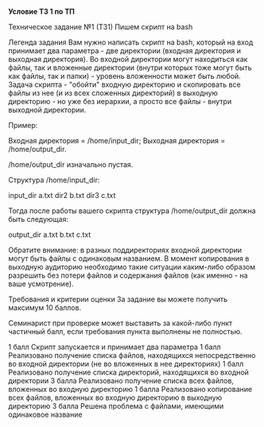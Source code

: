 **Условие ТЗ 1 по ТП**

Техническое задание №1 (ТЗ1)
Пишем скрипт на bash

Легенда задания
Вам нужно написать скрипт на bash, который на вход принимает два параметра - две директории (входная директория и выходная директория). Во входной директории могут находиться как файлы, так и вложенные директории (внутри которых тоже могут быть как файлы, так и папки) - уровень вложенности может быть любой. Задача скрипта - "обойти" входную директорию и скопировать все файлы из нее (и из всех сложенных директорий) в выходную директорию - но уже без иерархии, а просто все файлы - внутри выходной директории.

Пример:

Входная директория = /home/input_dir; Выходная директория = /home/output_dir.

/home/output_dir изначально пустая.

Структура /home/input_dir:

input_dir
a.txt
dir2
b.txt
dir3
c.txt

Тогда после работы вашего скрипта структура /home/output_dir должна быть следующая:

output_dir
a.txt
b.txt
c.txt

Обратите внимание: в разных поддиректориях входной директории могут быть файлы с одинаковым названием. В момент копирования в выходную аудиторию необходимо такие ситуации каким-либо образом разрешить без потери файлов и содержания файлов (как именно - на ваше усмотрение).

Требования и критерии оценки
За задание вы можете получить максимум 10 баллов.

Семинарист при проверке может выставить за какой-либо пункт частичный балл, если требования пункта выполнены не полностью.

1 балл Скрипт запускается и принимает два параметра
1 балл Реализовано получение списка файлов, находящихся непосредственно во входной директории (не во вложенных в нее директориях)
1 балл Реализовано получение списка директорий, находящихся во входной директории
3 балла Реализовано получение списка всех файлов, вложенных во входную директорию
1 балла Реализовано копирование всех файлов, вложенных во входную директорию в выходную директорию
3 балла Решена проблема с файлами, имеющими одинаковое название
